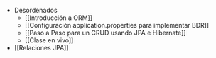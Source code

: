 - Desordenados
	- [[Introducción a ORM]] 
	- [[Configuración application.properties para implementar BDR]] 
	- [[Paso a Paso para un CRUD usando JPA e Hibernate]] 
	- [[Clase en vivo]]  
- [[Relaciones JPA]] 